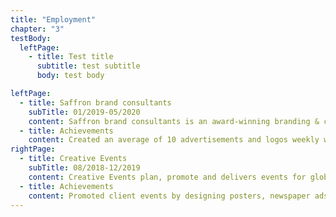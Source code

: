 ```yaml
---
title: "Employment"
chapter: "3"
testBody:
  leftPage:
    - title: Test title
      subtitle: test subtitle
      body: test body

leftPage:
  - title: Saffron brand consultants
    subTitle: 01/2019-05/2020
    content: Saffron brand consultants is an award-winning branding & creative agency that helps clients to communicate through graphic design & art direction.
  - title: Achievements
    content: Created an average of 10 advertisements and logos weekly with Illustrator and InDesign. Managed 8-10 graphics editing projects per day including retouching, colour correction and enhancing/arranging photos for use in final production. Supervised project team of four that developed large-scale print projects with 100+ pieces. Ensured compliance with agency design guidelines. Reviewed design models, drawings and design documents for quality and accuracy.
rightPage:
  - title: Creative Events
    subTitle: 08/2018-12/2019
    content: Creative Events plan, promote and delivers events for global brand. I worked in the graphic design department to promote the events.
  - title: Achievements
    content: Promoted client events by designing posters, newspaper ads and other promotional materials with a 100% record of meeting deadlines. Improved clients’ brand identity by applying design principles, typography, colour theory, and composition to their promotional materials. Helped with marketing strategies and research.
---
```

